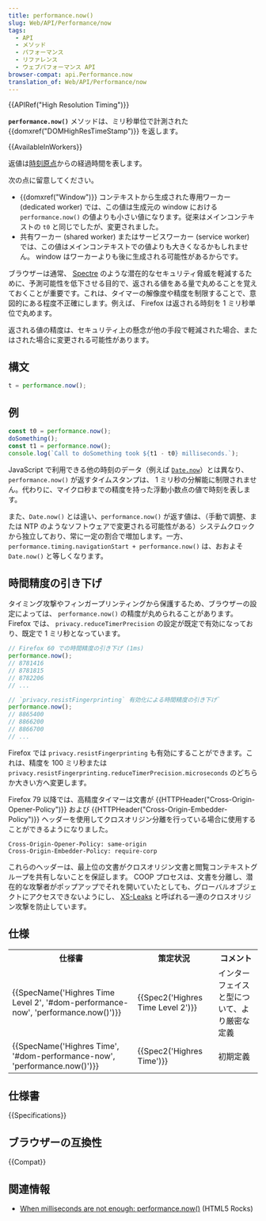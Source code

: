 ```yaml
---
title: performance.now()
slug: Web/API/Performance/now
tags:
  - API
  - メソッド
  - パフォーマンス
  - リファレンス
  - ウェブパフォーマンス API
browser-compat: api.Performance.now
translation_of: Web/API/Performance/now
---
```

{{APIRef("High Resolution Timing")}}

**`performance.now()`** メソッドは、ミリ秒単位で計測された {{domxref("DOMHighResTimeStamp")}} を返します。

{{AvailableInWorkers}}

返値は[時刻原点](/ja/docs/Web/API/DOMHighResTimeStamp#the_time_origin)からの経過時間を表します。

次の点に留意してください。

- {{domxref("Window")}} コンテキストから生成された専用ワーカー (dedicated worker) では、この値は生成元の window における`performance.now()` の値よりも小さい値になります。従来はメインコンテキストの `t0` と同じでしたが、変更されました。
- 共有ワーカー (shared worker) またはサービスワーカー (service worker) では、この値はメインコンテキストでの値よりも大きくなるかもしれません。 window はワーカーよりも後に生成される可能性があるからです。

ブラウザーは通常、 [Spectre](https://spectreattack.com/) のような潜在的なセキュリティ脅威を軽減するために、予測可能性を低下させる目的で、返される値をある量で丸めることを覚えておくことが重要です。これは、タイマーの解像度や精度を制限することで、意図的にある程度不正確にします。例えば、 Firefox は返される時刻を 1 ミリ秒単位で丸めます。

返される値の精度は、セキュリティ上の懸念が他の手段で軽減された場合、またはされた場合に変更される可能性があります。

## 構文

```js
t = performance.now();
```

## 例

```js
const t0 = performance.now();
doSomething();
const t1 = performance.now();
console.log(`Call to doSomething took ${t1 - t0} milliseconds.`);
```

JavaScript で利用できる他の時刻のデータ（例えば [`Date.now`](/ja/docs/Web/JavaScript/Reference/Global_Objects/Date/now)）とは異なり、 `performance.now()` が返すタイムスタンプは、 1 ミリ秒の分解能に制限されません。代わりに、マイクロ秒までの精度を持った浮動小数点の値で時刻を表します。

また、`Date.now()` とは違い、`performance.now()` が返す値は、（手動で調整、または NTP のようなソフトウェアで変更される可能性がある）システムクロックから独立しており、常に一定の割合で増加します。一方、 `performance.timing.navigationStart + performance.now()` は、おおよそ `Date.now()` と等しくなります。

## 時間精度の引き下げ

タイミング攻撃やフィンガープリンティングから保護するため、ブラウザーの設定によっては、 `performance.now()` の精度が丸められることがあります。
Firefox では、 `privacy.reduceTimerPrecision` の設定が既定で有効になっており、既定で 1 ミリ秒となっています。

```js
// Firefox 60 での時間精度の引き下げ (1ms)
performance.now();
// 8781416
// 8781815
// 8782206
// ...

// `privacy.resistFingerprinting` 有効化による時間精度の引き下げ`
performance.now();
// 8865400
// 8866200
// 8866700
// ...
```

Firefox では `privacy.resistFingerprinting` も有効にすることができます。これは、精度を 100 ミリ秒または `privacy.resistFingerprinting.reduceTimerPrecision.microseconds` のどちらか大きい方へ変更します。

Firefox 79 以降では、高精度タイマーは文書が {{HTTPHeader("Cross-Origin-Opener-Policy")}} および {{HTTPHeader("Cross-Origin-Embedder-Policy")}} ヘッダーを使用してクロスオリジン分離を行っている場合に使用することができるようになりました。

```plain
Cross-Origin-Opener-Policy: same-origin
Cross-Origin-Embedder-Policy: require-corp
```

これらのヘッダーは、最上位の文書がクロスオリジン文書と閲覧コンテキストグループを共有しないことを保証します。 COOP プロセスは、文書を分離し、潜在的な攻撃者がポップアップでそれを開いていたとしても、グローバルオブジェクトにアクセスできないようにし、 [XS-Leaks](https://github.com/xsleaks/xsleaks) と呼ばれる一連のクロスオリジン攻撃を防止しています。

<h2 id="Specifications" name="Specifications">仕様</h2>

<table class="standard-table">
 <tbody>
  <tr>
   <th scope="col">仕様書</th>
   <th scope="col">策定状況</th>
   <th scope="col">コメント</th>
  </tr>
  <tr>
   <td>{{SpecName('Highres Time Level 2', '#dom-performance-now', 'performance.now()')}}</td>
   <td>{{Spec2('Highres Time Level 2')}}</td>
   <td>インターフェイスと型について、より厳密な定義</td>
  </tr>
  <tr>
   <td>{{SpecName('Highres Time', '#dom-performance-now', 'performance.now()')}}</td>
   <td>{{Spec2('Highres Time')}}</td>
   <td>初期定義</td>
  </tr>
 </tbody>
</table>

## 仕様書

{{Specifications}}

## ブラウザーの互換性

{{Compat}}

## 関連情報

- [When milliseconds are not enough: performance.now()](http://updates.html5rocks.com/2012/08/When-milliseconds-are-not-enough-performance-now) (HTML5 Rocks)
